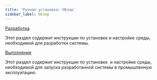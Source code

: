 ```yaml
---
title: 'Ручная установка: Обзор'
sidebar_label: Обзор
---
```


[Разработка](Development_manual_.md)

Этот раздел содержит инструкции по установке и настройке среды, необходимой для разработки системы.

[Выполнение](Execution_manual_.md)

Этот раздел содержит инструкции по установке  и настройке среды, необходимой для запуска разработанной системы в промышленную эксплуатацию.
